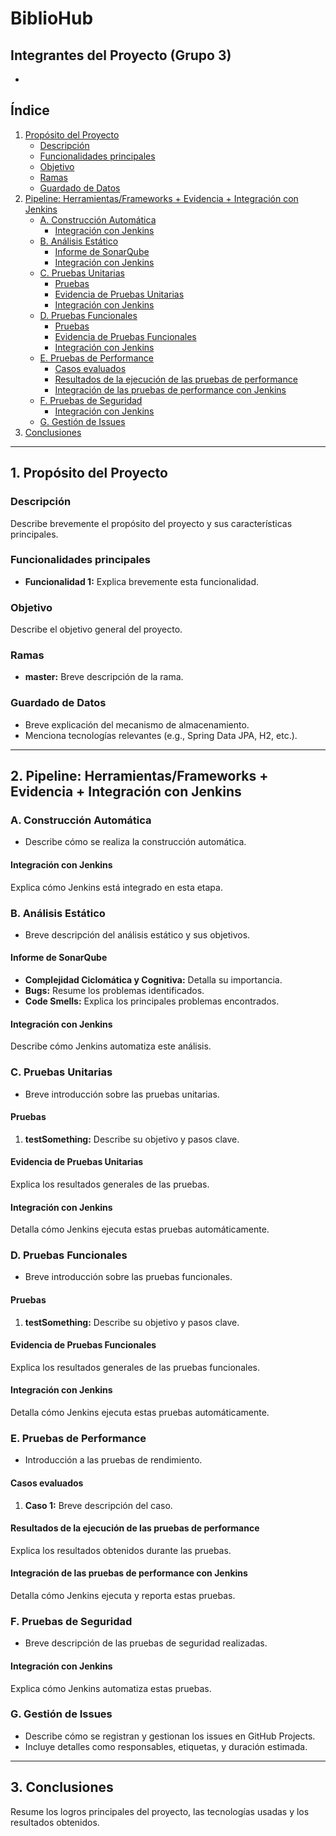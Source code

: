 # BiblioHub

## Integrantes del Proyecto (Grupo 3)
- 

## Índice
1. [Propósito del Proyecto](#1-propósito-del-proyecto)  
   - [Descripción](#descripción)  
   - [Funcionalidades principales](#funcionalidades-principales)  
   - [Objetivo](#objetivo)  
   - [Ramas](#ramas)  
   - [Guardado de Datos](#guardado-de-datos)  
2. [Pipeline: Herramientas/Frameworks + Evidencia + Integración con Jenkins](#2-pipeline-herramientasherramientasframeworks--evidencia--integración-con-jenkins)  
   - [A. Construcción Automática](#a-construcción-automática)  
     - [Integración con Jenkins](#integración-con-jenkins)  
   - [B. Análisis Estático](#b-análisis-estático)  
     - [Informe de SonarQube](#informe-de-sonarqube)  
     - [Integración con Jenkins](#integración-con-jenkins-1)  
   - [C. Pruebas Unitarias](#c-pruebas-unitarias)  
     - [Pruebas](#pruebas)  
     - [Evidencia de Pruebas Unitarias](#evidencia-de-pruebas-unitarias)  
     - [Integración con Jenkins](#integración-con-jenkins-2)  
   - [D. Pruebas Funcionales](#d-pruebas-funcionales)  
     - [Pruebas](#pruebas-1)  
     - [Evidencia de Pruebas Funcionales](#evidencia-de-pruebas-funcionales)  
     - [Integración con Jenkins](#integración-con-jenkins-3)  
   - [E. Pruebas de Performance](#e-pruebas-de-performance)  
     - [Casos evaluados](#casos-evaluados)  
     - [Resultados de la ejecución de las pruebas de performance](#resultados-de-la-ejecución-de-las-pruebas-de-performance)  
     - [Integración de las pruebas de performance con Jenkins](#integración-de-las-pruebas-de-performance-con-jenkins)  
   - [F. Pruebas de Seguridad](#f-pruebas-de-seguridad)  
     - [Integración con Jenkins](#integración-con-jenkins-4)  
   - [G. Gestión de Issues](#g-gestión-de-issues)  
3. [Conclusiones](#3-conclusiones)  

---

## 1. Propósito del Proyecto

### Descripción
Describe brevemente el propósito del proyecto y sus características principales.

### Funcionalidades principales
- **Funcionalidad 1:** Explica brevemente esta funcionalidad.

### Objetivo
Describe el objetivo general del proyecto.

### Ramas
- **master:** Breve descripción de la rama.

### Guardado de Datos
- Breve explicación del mecanismo de almacenamiento.
- Menciona tecnologías relevantes (e.g., Spring Data JPA, H2, etc.).

---

## 2. Pipeline: Herramientas/Frameworks + Evidencia + Integración con Jenkins

### A. Construcción Automática
- Describe cómo se realiza la construcción automática.

#### Integración con Jenkins
Explica cómo Jenkins está integrado en esta etapa.

### B. Análisis Estático
- Breve descripción del análisis estático y sus objetivos.

#### Informe de SonarQube
- **Complejidad Ciclomática y Cognitiva:** Detalla su importancia.
- **Bugs:** Resume los problemas identificados.
- **Code Smells:** Explica los principales problemas encontrados.

#### Integración con Jenkins
Describe cómo Jenkins automatiza este análisis.

### C. Pruebas Unitarias
- Breve introducción sobre las pruebas unitarias.

#### Pruebas
1. **testSomething:** Describe su objetivo y pasos clave.

#### Evidencia de Pruebas Unitarias
Explica los resultados generales de las pruebas.

#### Integración con Jenkins
Detalla cómo Jenkins ejecuta estas pruebas automáticamente.

### D. Pruebas Funcionales
- Breve introducción sobre las pruebas funcionales.

#### Pruebas
1. **testSomething:** Describe su objetivo y pasos clave.

#### Evidencia de Pruebas Funcionales
Explica los resultados generales de las pruebas funcionales.

#### Integración con Jenkins
Detalla cómo Jenkins ejecuta estas pruebas automáticamente.

### E. Pruebas de Performance
- Introducción a las pruebas de rendimiento.

#### Casos evaluados
1. **Caso 1:** Breve descripción del caso.

#### Resultados de la ejecución de las pruebas de performance
Explica los resultados obtenidos durante las pruebas.

#### Integración de las pruebas de performance con Jenkins
Detalla cómo Jenkins ejecuta y reporta estas pruebas.

### F. Pruebas de Seguridad
- Breve descripción de las pruebas de seguridad realizadas.

#### Integración con Jenkins
Explica cómo Jenkins automatiza estas pruebas.

### G. Gestión de Issues
- Describe cómo se registran y gestionan los issues en GitHub Projects.
- Incluye detalles como responsables, etiquetas, y duración estimada.

---

## 3. Conclusiones
Resume los logros principales del proyecto, las tecnologías usadas y los resultados obtenidos.
